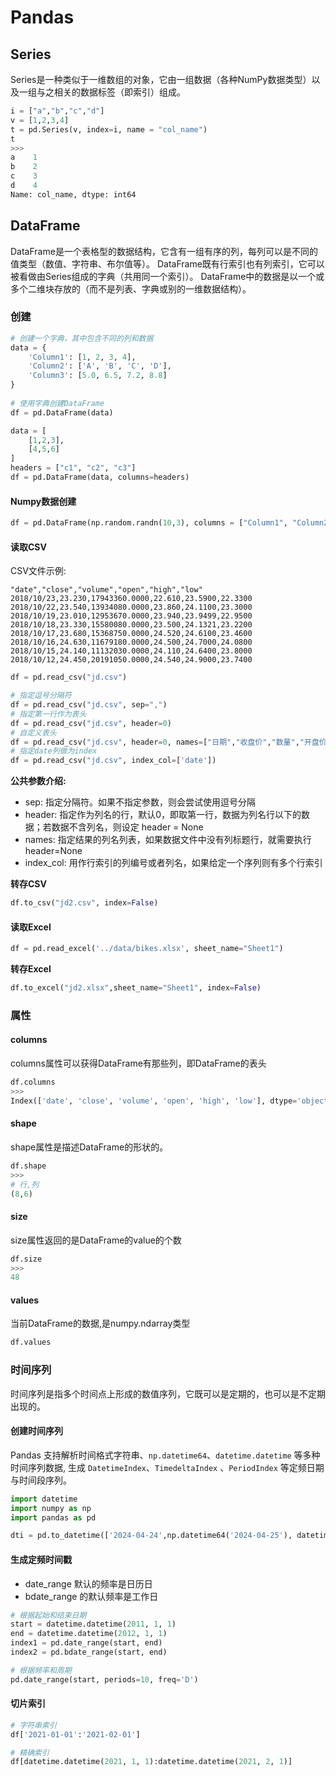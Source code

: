 # Pandas

## Series
Series是一种类似于一维数组的对象，它由一组数据（各种NumPy数据类型）以及一组与之相关的数据标签（即索引）组成。

```python
i = ["a","b","c","d"]
v = [1,2,3,4]
t = pd.Series(v, index=i, name = "col_name")
t
>>> 
a    1
b    2
c    3
d    4
Name: col_name, dtype: int64
```

## DataFrame
DataFrame是一个表格型的数据结构，它含有一组有序的列，每列可以是不同的值类型（数值、字符串、布尔值等）。
DataFrame既有行索引也有列索引，它可以被看做由Series组成的字典（共用同一个索引）。
DataFrame中的数据是以一个或多个二维块存放的（而不是列表、字典或别的一维数据结构）。

### 创建

```python
# 创建一个字典，其中包含不同的列和数据
data = {
    'Column1': [1, 2, 3, 4],
    'Column2': ['A', 'B', 'C', 'D'],
    'Column3': [5.0, 6.5, 7.2, 8.8]
}
 
# 使用字典创建DataFrame
df = pd.DataFrame(data)

data = [
    [1,2,3],
    [4,5,6]
]
headers = ["c1", "c2", "c3"]
df = pd.DataFrame(data, columns=headers)
```

#### Numpy数据创建
```python
df = pd.DataFrame(np.random.randn(10,3), columns = ["Column1", "Column2", "Column3"], index = list("abcdefghij"))
```

#### 读取CSV

CSV文件示例:  
```csv
"date","close","volume","open","high","low"
2018/10/23,23.230,17943360.0000,22.610,23.5900,22.3300
2018/10/22,23.540,13934080.0000,23.860,24.1100,23.3000
2018/10/19,23.010,12953670.0000,23.940,23.9499,22.9500
2018/10/18,23.330,15580080.0000,23.500,24.1321,23.2200
2018/10/17,23.680,15368750.0000,24.520,24.6100,23.4600
2018/10/16,24.630,11679180.0000,24.500,24.7000,24.0800
2018/10/15,24.140,11132030.0000,24.110,24.6400,23.8000
2018/10/12,24.450,20191050.0000,24.540,24.9000,23.7400
```

```python
df = pd.read_csv("jd.csv")

# 指定逗号分隔符
df = pd.read_csv("jd.csv", sep=",")
# 指定第一行作为表头
df = pd.read_csv("jd.csv", header=0)
# 自定义表头
df = pd.read_csv("jd.csv", header=0, names=["日期","收盘价","数量","开盘价","最高价","最低价"])
# 指定date列做为index
df = pd.read_csv("jd.csv", index_col=['date'])
```

**公共参数介绍:**  
- sep: 指定分隔符。如果不指定参数，则会尝试使用逗号分隔
- header: 指定作为列名的行，默认0，即取第一行，数据为列名行以下的数据；若数据不含列名，则设定 header = None
- names: 指定结果的列名列表，如果数据文件中没有列标题行，就需要执行header=None
- index_col: 用作行索引的列编号或者列名，如果给定一个序列则有多个行索引

**转存CSV**  
```python
df.to_csv("jd2.csv", index=False)
```

#### 读取Excel
```python
df = pd.read_excel('../data/bikes.xlsx', sheet_name="Sheet1")
```

**转存Excel**  
```python
df.to_excel("jd2.xlsx",sheet_name="Sheet1", index=False)
```

### 属性

#### columns
columns属性可以获得DataFrame有那些列，即DataFrame的表头
```python
df.columns
>>>
Index(['date', 'close', 'volume', 'open', 'high', 'low'], dtype='object')
```

#### shape
shape属性是描述DataFrame的形状的。
```python
df.shape
>>>
# 行,列
(8,6)
```

#### size
size属性返回的是DataFrame的value的个数
```python
df.size
>>>
48
```

#### values
当前DataFrame的数据,是numpy.ndarray类型

```python
df.values
```

### 时间序列

时间序列是指多个时间点上形成的数值序列，它既可以是定期的，也可以是不定期出现的。

#### 创建时间序列
Pandas 支持解析时间格式字符串、`np.datetime64`、`datetime.datetime` 等多种时间序列数据,
生成 `DatetimeIndex`、`TimedeltaIndex` 、`PeriodIndex` 等定频日期与时间段序列。

```python
import datetime
import numpy as np
import pandas as pd

dti = pd.to_datetime(['2024-04-24',np.datetime64('2024-04-25'), datetime.datetime(2024,4,26)])
```

#### 生成定频时间戳
- date_range 默认的频率是日历日
- bdate_range 的默认频率是工作日

```python
# 根据起始和结束日期
start = datetime.datetime(2011, 1, 1)
end = datetime.datetime(2012, 1, 1)
index1 = pd.date_range(start, end)
index2 = pd.bdate_range(start, end)

# 根据频率和周期
pd.date_range(start, periods=10, freq='D')
```

#### 切片索引

```python
# 字符串索引
df['2021-01-01':'2021-02-01']

# 精确索引
df[datetime.datetime(2021, 1, 1):datetime.datetime(2021, 2, 1)]
```
